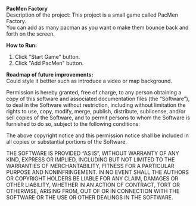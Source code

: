 **PacMen Factory**  
Description of the project: 
This project is a small game called PacMen Factory.   
You can add as many pacman as you want o make them bounce back and forth on the screen.


**How to Run:**   
 1. Click "Start Game" button.
 2. Click "Add PacMen" button.  


**Roadmap of future improvements:**   
Could style it bettter such as introduce a video or map background.


Permission is hereby granted, free of charge, to any person obtaining a copy of this software and associated documentation files (the “Software”), to deal in the Software without restriction, including without limitation the rights to use, copy, modify, merge, publish, distribute, sublicense, and/or sell copies of the Software, and to permit persons to whom the Software is furnished to do so, subject to the following conditions:  

The above copyright notice and this permission notice shall be included in all copies or substantial portions of the Software.  

THE SOFTWARE IS PROVIDED “AS IS”, WITHOUT WARRANTY OF ANY KIND, EXPRESS OR IMPLIED, INCLUDING BUT NOT LIMITED TO THE WARRANTIES OF MERCHANTABILITY, FITNESS FOR A PARTICULAR PURPOSE AND NONINFRINGEMENT. IN NO EVENT SHALL THE AUTHORS OR COPYRIGHT HOLDERS BE LIABLE FOR ANY CLAIM, DAMAGES OR OTHER LIABILITY, WHETHER IN AN ACTION OF CONTRACT, TORT OR OTHERWISE, ARISING FROM, OUT OF OR IN CONNECTION WITH THE SOFTWARE OR THE USE OR OTHER DEALINGS IN THE SOFTWARE.
